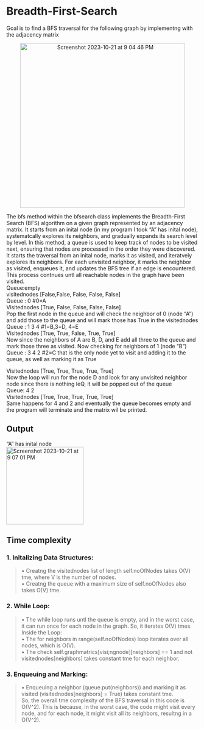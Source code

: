 # Breadth-First-Search
Goal is to find a BFS traversal for the following graph by implementng with the adjacency matrix
<p align ="center">
<img width="432" alt="Screenshot 2023-10-21 at 9 04 46 PM" src="https://github.com/KishorekumarBS/Breadth-First-Search/assets/69570231/31429364-dc89-4043-9d54-68a8776f7719">
</p>
The bfs method within the bfsearch class implements the Breadth-First Search (BFS) algorithm on a given graph represented by an adjacency matrix.
It starts from an inital node (in my program I took “A” has inital node), systematcally explores its neighbors, and gradually expands its search level by level. In this method, a queue is used to keep track of nodes to be visited next, ensuring that nodes are processed in the order they were discovered.
It starts the traversal from an inital node, marks it as visited, and iteratvely explores its neighbors. For each unvisited neighbor, it marks the neighbor as visited, enqueues it, and updates the BFS tree if an edge is encountered. This process contnues untl all reachable nodes in the graph have been visited.<br>
Queue:empty<br>
visitednodes [False,False, False, False, False]<br>
Queue : 0 #0=A<br>
Visitednodes [True, False, False, False, False]<br>
Pop the first node in the queue and will check the neighbor of 0 (node “A”) and add those to the queue and will mark those has True in the visitednodes<br>
Queue : 1 3 4 #1=B,3=D, 4=E<br>
Visitednodes [True, True, False, True, True]<br>
Now since the neighbors of A are B, D, and E add all three to the queue and mark those three as visited. Now checking for neighbors of 1 (node “B”)<br>
Queue : 3 4 2 #2=C that is the only node yet to visit and adding it to the queue, as well as marking it as True<br>
 
Visitednodes [True, True, True, True, True]<br>
Now the loop will run for the node D and look for any unvisited neighbor node since there is nothing leQ, it will be popped out of the queue<br>
Queue: 4 2<br>
Visitednodes [True, True, True, True, True]<br>
Same happens for 4 and 2 and eventually the queue becomes empty and the program will terminate and the matrix wil be printed.<br>

## Output
“A” has inital node<br>
<img width="203" alt="Screenshot 2023-10-21 at 9 07 01 PM" src="https://github.com/KishorekumarBS/Breadth-First-Search/assets/69570231/eed9c8a0-a0be-48bf-b52a-893516027b62">

## Time complexity
### 1. Initalizing Data Structures:
>• Creatng the visitednodes list of length self.noOfNodes takes O(V) tme, where V is the
number of nodes.<br>
>• Creatng the queue with a maximum size of self.noOfNodes also takes O(V) tme.<br>
### 2. While Loop:
>• The while loop runs untl the queue is empty, and in the worst case, it can run once for
each node in the graph. So, it iterates O(V) tmes. Inside the Loop:<br>
>• The for neighbors in range(self.noOfNodes) loop iterates over all nodes, which is O(V).<br>
>• The check self.graphmatrics[visi;ngnode][neighbors] == 1 and not
visitednodes[neighbors] takes constant tme for each neighbor.<br>
### 3. Enqueuing and Marking:
> • Enqueuing a neighbor (queue.put(neighbors)) and marking it as visited (visitednodes[neighbors] = True) takes constant tme.<br>
> So, the overall tme complexity of the BFS traversal in this code is O(V^2). This is because, in the worst case, the code might visit every node, and for each node, it might visit all its neighbors, resultng in a O(V^2).<br>
